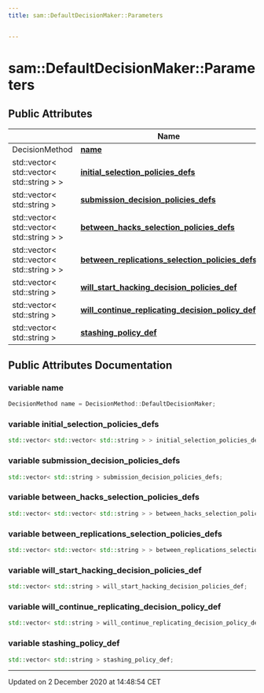 ```yaml
---
title: sam::DefaultDecisionMaker::Parameters


---
```


# sam::DefaultDecisionMaker::Parameters





















## Public Attributes

|                | Name           |
| -------------- | -------------- |
| DecisionMethod | **[name](/doxygen/Classes/structsam_1_1_default_decision_maker_1_1_parameters/#variable-name)**  |
| std::vector< std::vector< std::string > > | **[initial_selection_policies_defs](/doxygen/Classes/structsam_1_1_default_decision_maker_1_1_parameters/#variable-initial_selection_policies_defs)**  |
| std::vector< std::string > | **[submission_decision_policies_defs](/doxygen/Classes/structsam_1_1_default_decision_maker_1_1_parameters/#variable-submission_decision_policies_defs)**  |
| std::vector< std::vector< std::string > > | **[between_hacks_selection_policies_defs](/doxygen/Classes/structsam_1_1_default_decision_maker_1_1_parameters/#variable-between_hacks_selection_policies_defs)**  |
| std::vector< std::vector< std::string > > | **[between_replications_selection_policies_defs](/doxygen/Classes/structsam_1_1_default_decision_maker_1_1_parameters/#variable-between_replications_selection_policies_defs)**  |
| std::vector< std::string > | **[will_start_hacking_decision_policies_def](/doxygen/Classes/structsam_1_1_default_decision_maker_1_1_parameters/#variable-will_start_hacking_decision_policies_def)**  |
| std::vector< std::string > | **[will_continue_replicating_decision_policy_def](/doxygen/Classes/structsam_1_1_default_decision_maker_1_1_parameters/#variable-will_continue_replicating_decision_policy_def)**  |
| std::vector< std::string > | **[stashing_policy_def](/doxygen/Classes/structsam_1_1_default_decision_maker_1_1_parameters/#variable-stashing_policy_def)**  |
















## Public Attributes Documentation

### variable name

```cpp
DecisionMethod name = DecisionMethod::DefaultDecisionMaker;
```





























### variable initial_selection_policies_defs

```cpp
std::vector< std::vector< std::string > > initial_selection_policies_defs;
```





























### variable submission_decision_policies_defs

```cpp
std::vector< std::string > submission_decision_policies_defs;
```





























### variable between_hacks_selection_policies_defs

```cpp
std::vector< std::vector< std::string > > between_hacks_selection_policies_defs;
```





























### variable between_replications_selection_policies_defs

```cpp
std::vector< std::vector< std::string > > between_replications_selection_policies_defs;
```





























### variable will_start_hacking_decision_policies_def

```cpp
std::vector< std::string > will_start_hacking_decision_policies_def;
```





























### variable will_continue_replicating_decision_policy_def

```cpp
std::vector< std::string > will_continue_replicating_decision_policy_def;
```





























### variable stashing_policy_def

```cpp
std::vector< std::string > stashing_policy_def;
```

































-------------------------------

Updated on  2 December 2020 at 14:48:54 CET